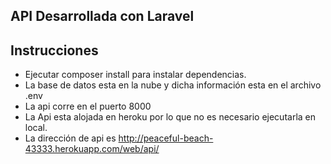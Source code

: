 ## API Desarrollada con Laravel

## Instrucciones

- Ejecutar composer install para instalar dependencias.
- La base de datos esta en la nube y dicha información esta en el archivo .env
- La api corre en el puerto 8000
- La Api esta alojada en heroku por lo que no es necesario ejecutarla en local.
- La dirección de api es http://peaceful-beach-43333.herokuapp.com/web/api/
